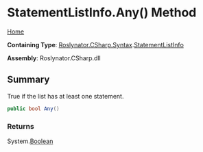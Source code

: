 # StatementListInfo\.Any\(\) Method

[Home](../../../../../README.md)

**Containing Type**: [Roslynator.CSharp.Syntax](../../README.md)\.[StatementListInfo](../README.md)

**Assembly**: Roslynator\.CSharp\.dll

## Summary

True if the list has at least one statement\.

```csharp
public bool Any()
```

### Returns

System\.[Boolean](https://docs.microsoft.com/en-us/dotnet/api/system.boolean)

